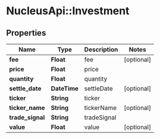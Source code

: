 # NucleusApi::Investment

## Properties
Name | Type | Description | Notes
------------ | ------------- | ------------- | -------------
**fee** | **Float** | fee | [optional] 
**price** | **Float** | price | 
**quantity** | **Float** | quantity | 
**settle_date** | **DateTime** | settleDate | [optional] 
**ticker** | **String** | ticker | 
**ticker_name** | **String** | tickerName | [optional] 
**trade_signal** | **String** | tradeSignal | 
**value** | **Float** | value | [optional] 


